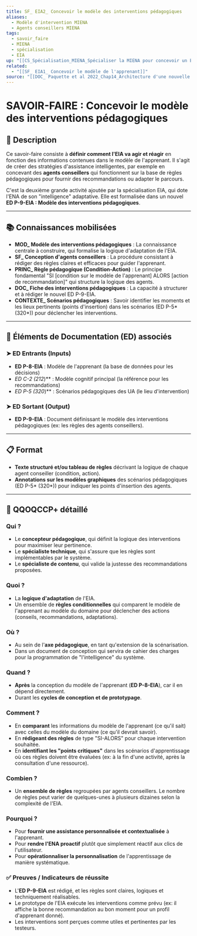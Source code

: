 ```yaml
---
title: SF_ EIA2_ Concevoir le modèle des interventions pédagogiques
aliases:
  - Modèle d'intervention MIENA
  - Agents conseillers MIENA
tags:
  - savoir_faire
  - MIENA
  - spécialisation
  - EIA
up: "[[CS_Spécialisation_MIENA_Spécialiser la MIENA pour concevoir un Environnement d’Apprentissage Intelligent (EIA)]]"
related:
  - "[[SF_ EIA1_ Concevoir le modèle de l'apprenant]]"
source: "[[DOC_ Paquette et al 2022_Chap14_Architecture d'une nouvelle méthode d'ingénierie des ENA_ MIENA]]"
---
```


# SAVOIR-FAIRE : Concevoir le modèle des interventions pédagogiques

## 📌 Description
Ce savoir-faire consiste à **définir comment l'EIA va agir et réagir** en fonction des informations contenues dans le modèle de l'apprenant. Il s'agit de créer des stratégies d'assistance intelligentes, par exemple en concevant des **agents conseillers** qui fonctionnent sur la base de règles pédagogiques pour fournir des recommandations ou adapter le parcours.

C'est la deuxième grande activité ajoutée par la spécialisation EIA, qui dote l'ENA de son "intelligence" adaptative. Elle est formalisée dans un nouvel **ED P-9-EIA : Modèle des interventions pédagogiques**.

---
## 📚 Connaissances mobilisées

- **MOD_ Modèle des interventions pédagogiques** : La connaissance centrale à construire, qui formalise la logique d'adaptation de l'EIA.
- **SF_ Conception d'agents conseillers** : La procédure consistant à rédiger des règles claires et efficaces pour guider l'apprenant.
- **PRINC_ Règle pédagogique (Condition-Action)** : Le principe fondamental "SI [condition sur le modèle de l'apprenant] ALORS [action de recommandation]" qui structure la logique des agents.
- **DOC_ Fiche des interventions pédagogiques** : La capacité à structurer et à rédiger le nouvel ED P-9-EIA.
- **CONTEXTE_ Scénarios pédagogiques** : Savoir identifier les moments et les lieux pertinents (points d'insertion) dans les scénarios (ED P-5* (320*)) pour déclencher les interventions.

---
## 🔄 Éléments de Documentation (ED) associés

### ➤ ED Entrants (Inputs)
* **ED P-8-EIA** : Modèle de l'apprenant (la base de données pour les décisions)
* **ED C-2* (212*)** : Modèle cognitif principal (la référence pour les recommandations)
* **ED P-5* (320*)** : Scénarios pédagogiques des UA (le lieu d'intervention)

### ➤ ED Sortant (Output)
* **ED P-9-EIA** : Document définissant le modèle des interventions pédagogiques (ex: les règles des agents conseillers).

---
## 📋 Format
- **Texte structuré et/ou tableau de règles** décrivant la logique de chaque agent conseiller (condition, action).
- **Annotations sur les modèles graphiques** des scénarios pédagogiques (ED P-5* (320*)) pour indiquer les points d'insertion des agents.

---

## 🔎 QQOQCCP+ détaillé

### Qui ?
- Le **concepteur pédagogique**, qui définit la logique des interventions pour maximiser leur pertinence.
- Le **spécialiste technique**, qui s'assure que les règles sont implémentables par le système.
- Le **spécialiste de contenu**, qui valide la justesse des recommandations proposées.

### Quoi ?
- La **logique d'adaptation** de l'EIA.
- Un ensemble de **règles conditionnelles** qui comparent le modèle de l'apprenant au modèle du domaine pour déclencher des actions (conseils, recommandations, adaptations).

### Où ?
- Au sein de l'**axe pédagogique**, en tant qu'extension de la scénarisation.
- Dans un document de conception qui servira de cahier des charges pour la programmation de "l'intelligence" du système.

### Quand ?
- **Après** la conception du modèle de l'apprenant (**ED P-8-EIA**), car il en dépend directement.
- Durant les **cycles de conception et de prototypage**.

### Comment ?
- En **comparant** les informations du modèle de l'apprenant (ce qu'il sait) avec celles du modèle du domaine (ce qu'il devrait savoir).
- En **rédigeant des règles** de type "SI-ALORS" pour chaque intervention souhaitée.
- En **identifiant les "points critiques"** dans les scénarios d'apprentissage où ces règles doivent être évaluées (ex: à la fin d'une activité, après la consultation d'une ressource).

### Combien ?
- Un **ensemble de règles** regroupées par agents conseillers. Le nombre de règles peut varier de quelques-unes à plusieurs dizaines selon la complexité de l'EIA.

### Pourquoi ?
- Pour **fournir une assistance personnalisée et contextualisée** à l'apprenant.
- Pour **rendre l'ENA proactif** plutôt que simplement réactif aux clics de l'utilisateur.
- Pour **opérationnaliser la personnalisation** de l'apprentissage de manière systématique.

### ✅ Preuves / Indicateurs de réussite
- L'**ED P-9-EIA** est rédigé, et les règles sont claires, logiques et techniquement réalisables.
- Le prototype de l'EIA exécute les interventions comme prévu (ex: il affiche la bonne recommandation au bon moment pour un profil d'apprenant donné).
- Les interventions sont perçues comme utiles et pertinentes par les testeurs.